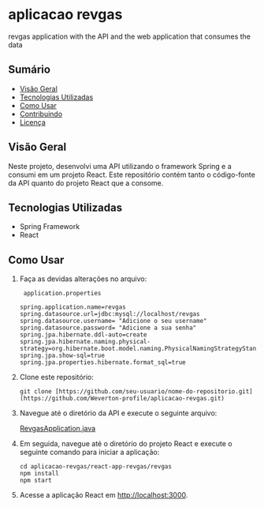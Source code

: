 # aplicacao revgas
 revgas application with the API and the web application that consumes the data

## Sumário

- [Visão Geral](#visão-geral)
- [Tecnologias Utilizadas](#tecnologias-utilizadas)
- [Como Usar](#como-usar)
- [Contribuindo](#contribuindo)
- [Licença](#licença)

## Visão Geral

Neste projeto, desenvolvi uma API utilizando o framework Spring e a consumi em um projeto React. Este repositório contém tanto o código-fonte da API quanto do projeto React que a consome.

## Tecnologias Utilizadas

- Spring Framework
- React

## Como Usar
1. Faça as devidas alterações no arquivo:
   
   ```
    application.properties
   ```
   ```
   spring.application.name=revgas
   spring.datasource.url=jdbc:mysql://localhost/revgas
   spring.datasource.username= "Adicione o seu username"
   spring.datasource.password= "Adicione a sua senha"
   spring.jpa.hibernate.ddl-auto=create
   spring.jpa.hibernate.naming.physical-strategy=org.hibernate.boot.model.naming.PhysicalNamingStrategyStandardImpl
   spring.jpa.show-sql=true
   spring.jpa.properties.hibernate.format_sql=true
  	```
3. Clone este repositório:

    ```
    git clone [https://github.com/seu-usuario/nome-do-repositorio.git](https://github.com/Weverton-profile/aplicacao-revgas.git)
    ```

4. Navegue até o diretório da API e execute o seguinte arquivo:

    [RevgasApplication.java](https://github.com/Weverton-profile/aplicacao-revgas/blob/main/revgas/src/main/java/com/devops/revgas/RevgasApplication.java)

5. Em seguida, navegue até o diretório do projeto React e execute o seguinte comando para iniciar a aplicação:

    ```
    cd aplicacao-revgas/react-app-revgas/revgas
    npm install
    npm start
    ```

6. Acesse a aplicação React em [http://localhost:3000](http://localhost:3000).
